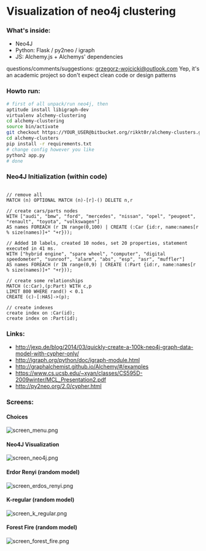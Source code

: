 # Visualization of neo4j clustering #

### What's inside: ###

* Neo4J
* Python: Flask / py2neo / igraph
* JS: Alchemy.js + Alchemys' dependencies

questions/comments/suggestions: grzegorz-wojcicki@outlook.com
Yep, it's an academic project so don't expect clean code or design patterns

### Howto run: ###

```bash
# first of all unpack/run neo4j, then
aptitude install libigraph-dev
virtualenv alchemy-clustering
cd alchemy-clustering
source bin/activate
git checkout https://YOUR_USER@bitbucket.org/rikkt0r/alchemy-clusters.git
cd alchemy-clusters
pip install -r requirements.txt
# change config however you like
python2 app.py
# done
```

### Neo4J Initialization (within code) ###
```neo4j

// remove all
MATCH (n) OPTIONAL MATCH (n)-[r]-() DELETE n,r

// create cars/parts nodes
WITH ["audi", "bmw", "ford", "mercedes", "nissan", "opel", "peugeot", "renault", "toyota", "volkswagen"]
AS names FOREACH (r IN range(0,100) | CREATE (:Car {id:r, name:names[r % size(names)]+" "+r}));

// Added 10 labels, created 10 nodes, set 20 properties, statement executed in 41 ms.
WITH ["hybrid engine", "spare wheel", "computer", "digital speedometer", "sunroof", "alarm", "abs", "esp", "asr", "muffler"]
AS names FOREACH (r IN range(0,9) | CREATE (:Part {id:r, name:names[r % size(names)]+" "+r}));

// create some relationships
MATCH (c:Car),(p:Part) WITH c,p
LIMIT 800 WHERE rand() < 0.1
CREATE (c)-[:HAS]->(p);

// create indexes
create index on :Car(id);
create index on :Part(id);

```

### Links:
* http://jexp.de/blog/2014/03/quickly-create-a-100k-neo4j-graph-data-model-with-cypher-only/
* http://igraph.org/python/doc/igraph-module.html
* http://graphalchemist.github.io/Alchemy/#/examples
* https://www.cs.ucsb.edu/~xyan/classes/CS595D-2009winter/MCL_Presentation2.pdf
* http://py2neo.org/2.0/cypher.html

### Screens:

#### Choices
![screen_menu.png](https://bitbucket.org/repo/ny4eKo/images/3556457875-screen_menu.png)

#### Neo4J Visualization
![screen_neo4j.png](https://bitbucket.org/repo/ny4eKo/images/21534593-screen_neo4j.png)

#### Erdor Renyi (random model)
![screen_erdos_renyi.png](https://bitbucket.org/repo/ny4eKo/images/2983531410-screen_erdos_renyi.png)

#### K-regular (random model)
![screen_k_regular.png](https://bitbucket.org/repo/ny4eKo/images/3519289190-screen_k_regular.png)

#### Forest Fire (random model)
![screen_forest_fire.png](https://bitbucket.org/repo/ny4eKo/images/2869420693-screen_forest_fire.png)